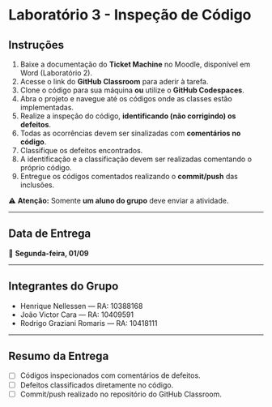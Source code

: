 # Laboratório 3 - Inspeção de Código

## Instruções

1. Baixe a documentação do **Ticket Machine** no Moodle, disponível em Word (Laboratório 2).  
2. Acesse o link do **GitHub Classroom** para aderir à tarefa.  
3. Clone o código para sua máquina **ou** utilize o **GitHub Codespaces**.  
4. Abra o projeto e navegue até os códigos onde as classes estão implementadas.  
5. Realize a inspeção do código, **identificando (não corrigindo) os defeitos**.  
6. Todas as ocorrências devem ser sinalizadas com **comentários no código**.  
7. Classifique os defeitos encontrados.  
8. A identificação e a classificação devem ser realizadas comentando o próprio código.  
9. Entregue os códigos comentados realizando o **commit/push** das inclusões.  

⚠️ **Atenção:** Somente **um aluno do grupo** deve enviar a atividade.

---

## Data de Entrega

📅 **Segunda-feira, 01/09**

---

## Integrantes do Grupo

- Henrique Nellessen — RA: 10388168  
- João Victor Cara — RA: 10409591
- Rodrigo Graziani Romaris — RA: 10418111 

---

## Resumo da Entrega

- [ ] Códigos inspecionados com comentários de defeitos.  
- [ ] Defeitos classificados diretamente no código.  
- [ ] Commit/push realizado no repositório do GitHub Classroom.  
